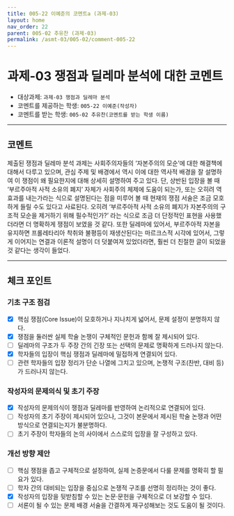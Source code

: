 ```yaml
---
title: 005-22 이예준의 코멘트a (과제-03) 
layout: home
nav_order: 22
parent: 005-02 추유찬 (과제-03)
permalink: /asmt-03/005-02/comment-005-22
---
```


# 과제-03 쟁점과 딜레마 분석에 대한 코멘트

- 대상과제: `과제-03 쟁점과 딜레마 분석`
- 코멘트를 제공하는 학생: `005-22 이예준(작성자)` 
- 코멘트를 받는 학생: `005-02 추유찬(코멘트를 받는 학생 이름)` 

---

## 코멘트

제출된 쟁점과 딜레마 분석 과제는 사회주의자들의 ‘자본주의의 모순’에 대한 해결책에 대해서 다루고 있으며, 관심 주제 및 배경에서 역시 이에 대한 역사적 배경을 잘 설명하여 이 쟁점이 왜 필요한지에 대해 상세히 설명하여 주고 있다. 단, 상반된 입장을 볼 때 ‘부르주아적 사적 소유의 폐지’ 자체가 사회주의 체제에 도움이 되는가, 또는 오히려 역효과를 내는가라는 식으로 설명된다는 점을 미루어 볼 때 현재의 쟁점 서술은 조금 모호하게 들릴 수도 있다고 사료된다. 오히려 ‘부르주아적 사적 소유의 폐지가 자본주의의 구조적 모순을 제거하기 위해 필수적인가?’ 라는 식으로 조금 더 단정적인 표현을 사용했더라면 더 명확하게 쟁점이 보였을 것 같다. 또한 딜레마에 있어서, 부르주아적 자본을 유지하면 프롤레타리아 착취와 불평등이 재생산된다는 마르크스적 시각에 있어서, 그렇게 이어지는 연결과 이론적 설명이 더 덧붙여져 있었더라면, 훨씬 더 친절한 글이 되었을 것 같다는 생각이 들었다.

---

## 체크 포인트

### **기초 구조 점검**
- [x] 핵심 쟁점(Core Issue)이 모호하거나 지나치게 넓어서, 문제 설정이 분명하지 않다.
- [x] 쟁점을 둘러싼 실제 학술 논쟁이 구체적인 문헌과 함께 잘 제시되어 있다.
- [ ] 딜레마의 구조가 두 주장 간의 긴장 또는 선택의 문제로 명확하게 드러나지 않는다.
- [x] 학자들의 입장이 핵심 쟁점과 딜레마에 밀접하게 연결되어 있다.
- [ ] 관련 학자들의 입장 정리가 단순 나열에 그치고 있으며, 논쟁적 구조(찬반, 대비 등)가 드러나지 않는다.

### **작성자의 문제의식 및 초기 주장**
- [x] 작성자의 문제의식이 쟁점과 딜레마를 반영하여 논리적으로 연결되어 있다.
- [ ] 작성자의 초기 주장이 제시되어 있으나, 그것이 본문에서 제시된 학술 논쟁과 어떤 방식으로 연결되는지가 불분명하다.
- [ ] 초기 주장이 학자들의 논의 사이에서 스스로의 입장을 잘 구성하고 있다.

### **개선 방향 제안**
- [ ] 핵심 쟁점을 좁고 구체적으로 설정하여, 실제 논증문에서 다룰 문제를 명확히 할 필요가 있다.
- [ ] 학자 간의 대비되는 입장을 중심으로 논쟁적 구조를 선명히 정리하는 것이 좋다.
- [x] 작성자의 입장을 뒷받침할 수 있는 논문·문헌을 구체적으로 더 보강할 수 있다.
- [ ] 서론이 될 수 있는 문제 배경 서술을 간결하게 재구성해보는 것도 도움이 될 것이다.
